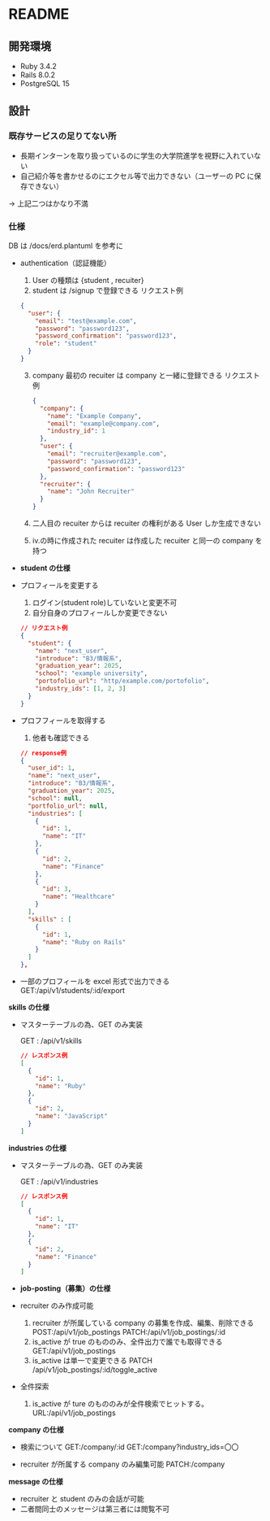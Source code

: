 # README

## 開発環境

- Ruby 3.4.2
- Rails 8.0.2
- PostgreSQL 15

## 設計

### 既存サービスの足りてない所

- 長期インターンを取り扱っているのに学生の大学院進学を視野に入れていない
- 自己紹介等を書かせるのにエクセル等で出力できない（ユーザーの PC に保存できない）

-> 上記二つはかなり不満

### 仕様

DB は /docs/erd.plantuml を参考に

- authentication（認証機能）

  1. User の種類は {student , recuiter}
  2. student は /signup で登録できる
     リクエスト例

  ```json
  {
    "user": {
      "email": "test@example.com",
      "password": "password123",
      "password_confirmation": "password123",
      "role": "student"
    }
  }
  ```

  3.  company 最初の recuiter は company と一緒に登録できる
      リクエスト例

      ```json
      {
        "company": {
          "name": "Example Company",
          "email": "example@company.com",
          "industry_id": 1
        },
        "user": {
          "email": "recruiter@example.com",
          "password": "password123",
          "password_confirmation": "password123"
        },
        "recruiter": {
          "name": "John Recruiter"
        }
      }
      ```

  4.  二人目の recuiter からは recuiter の権利がある User しか生成できない
  5.  iv.の時に作成された recuiter は作成した recuiter と同一の company を持つ

- **student の仕様**

- プロフィールを変更する

  1. ログイン(student role)していないと変更不可
  2. 自分自身のプロフィールしか変更できない

  ```json
  // リクエスト例
  {
    "student": {
      "name": "next_user",
      "introduce": "B3/情報系",
      "graduation_year": 2025,
      "school": "example university",
      "portofolio_url": "http/example.com/portofolio",
      "industry_ids": [1, 2, 3]
    }
  }
  ```

- プロフフィールを取得する

  1. 他者も確認できる

  ```json
  // response例
  {
    "user_id": 1,
    "name": "next_user",
    "introduce": "B3/情報系",
    "graduation_year": 2025,
    "school": null,
    "portfolio_url": null,
    "industries": [
      {
        "id": 1,
        "name": "IT"
      },
      {
        "id": 2,
        "name": "Finance"
      },
      {
        "id": 3,
        "name": "Healthcare"
      }
    ],
    "skills" : [
      {
        "id": 1,
        "name": "Ruby on Rails"
      }
    ]
  },
  ```

- 一部のプロフィールを excel 形式で出力できる
  GET:/api/v1/students/:id/export

**skills の仕様**

- マスターテーブルの為、GET のみ実装

  GET : /api/v1/skills

  ```json
  // レスポンス例
  [
    {
      "id": 1,
      "name": "Ruby"
    },
    {
      "id": 2,
      "name": "JavaScript"
    }
  ]
  ```

**industries の仕様**

- マスターテーブルの為、GET のみ実装

  GET : /api/v1/industries

  ```json
  // レスポンス例
  [
    {
      "id": 1,
      "name": "IT"
    },
    {
      "id": 2,
      "name": "Finance"
    }
  ]
  ```

- **job-posting（募集）の仕様**

- recruiter のみ作成可能

  1. recruiter が所属している company の募集を作成、編集、削除できる
     POST:/api/v1/job_postings
     PATCH:/api/v1/job_postings/:id
  2. is_active が true のもののみ、全件出力で誰でも取得できる
     GET:/api/v1/job_postings
  3. is_active は単一で変更できる
     PATCH /api/v1/job_postings/:id/toggle_active

- 全件探索

  1. is_active が ture のもののみが全件検索でヒットする。
     URL:/api/v1/job_postings

**company の仕様**

- 検索について
  GET:/company/:id
  GET:/company?industry_ids=〇〇

- recruiter が所属する company のみ編集可能
  PATCH:/company

**message の仕様**

- recruiter と student のみの会話が可能
- 二者間同士のメッセージは第三者には閲覧不可
